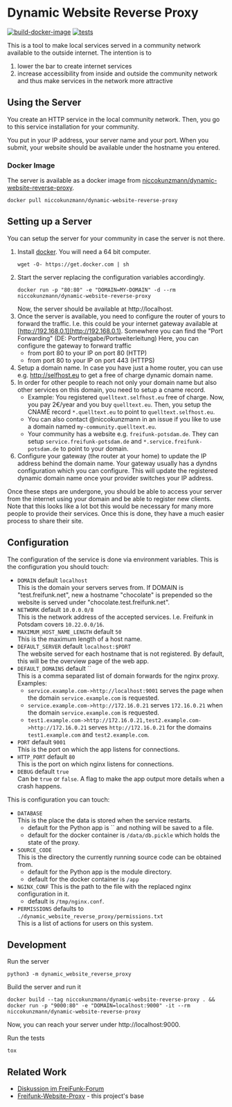 Dynamic Website Reverse Proxy
=============================

[![build-docker-image](https://github.com/AmmanVMS/dynamic-website-reverse-proxy/actions/workflows/build-docker-image.yml/badge.svg)](https://github.com/AmmanVMS/dynamic-website-reverse-proxy/actions/workflows/build-docker-image.yml)
[![tests](https://github.com/AmmanVMS/dynamic-website-reverse-proxy/actions/workflows/tests.yml/badge.svg)](https://github.com/AmmanVMS/dynamic-website-reverse-proxy/actions/workflows/tests.yml)

This is a tool to make local services served in a community network available to the outside internet.
The intention is to
1. lower the bar to create internet services
2. increase accessibility from inside and outside the community network and thus make services in the network more attractive

Using the Server
----------------

You create an HTTP service in the local community network.
Then, you go to this service installation for your community.

You put in your IP address, your server name and your port.
When you submit, your website should be available under the hostname you entered.

### Docker Image

The server is available as a docker image from [niccokunzmann/dynamic-website-reverse-proxy](https://hub.docker.com/r/niccokunzmann/dynamic-website-reverse-proxy).

    docker pull niccokunzmann/dynamic-website-reverse-proxy

Setting up a Server
-------------------

You can setup the server for your community in case the server is not there.
1. Install [docker](https://docs.docker.com/install).
   You will need a 64 bit computer.
   ```
   wget -O- https://get.docker.com | sh
   ```
2. Start the server replacing the configuration variables accordingly.
   ```
   docker run -p "80:80" -e "DOMAIN=MY-DOMAIN" -d --rm niccokunzmann/dynamic-website-reverse-proxy
   ```
   Now, the server should be available at http://localhost.
3. Once the server is available, you need to configure the router of yours to forward the traffic.
   I.e. this could be your internet gateway available at [http://192.168.0.1](http://192.168.0.1).
   Somewhere you can find the "Port Forwarding" (DE: Portfreigabe/Portweiterleitung)
   Here, you can configure the gateway to forward traffic
   - from port 80 to your IP on port 80 (HTTP)
   - from port 80 to your IP on port 443 (HTTPS)
4. Setup a domain name.
   In case you have just a home router, you can use e.g. http://selfhost.eu to get a free of charge dynamic domain name.
5. In order for other people to reach not only your domain name but also other services on this domain,
   you need to setup a cname record.
   - Example:
     You registered `quelltext.selfhost.eu` free of charge.
     Now, you pay 2€/year and you buy `quelltext.eu`.
     Then, you setup the CNAME record `*.quelltext.eu` to point to `quelltext.selfhost.eu`.
   - You can also contact @niccokunzmann in an issue if you like to use a domain named `my-community.quelltext.eu`.
   - Your community has a website e.g. `freifunk-potsdam.de`.
     They can setup `service.freifunk-potsdam.de` and `*.service.freifunk-potsdam.de` to point to your domain.
6. Configure your gateway (the router at your home) to update the IP address behind the domain name.
   Your gateway usually has a dyndns configuration which you can configure.
   This will update the registered dynamic domain name once your provider switches your IP address.

Once these steps are undergone, you should be able to access your server from the internet using your domain and
be able to register new clients.
Note that this looks like a lot bot this would be necessary for many more people to provide their services.
Once this is done, they have a much easier process to share their site.

Configuration
-------------

The configuration of the service is done via environment variables.
This is the configuration you should touch:

- `DOMAIN` default `localhost`  
  This is the domain your servers serves from.
  If DOMAIN is "test.freifunk.net", new a hostname "chocolate" is prepended so the website is served under "chocolate.test.freifunk.net".
- `NETWORK` default `10.0.0.0/8`  
  This is the network address of the accepted services.
  I.e. Freifunk in Potsdam covers `10.22.0.0/16`.
- `MAXIMUM_HOST_NAME_LENGTH` default `50`  
  This is the maximum length of a host name.
- `DEFAULT_SERVER` default `localhost:$PORT`  
  The website served for each hostname that is not registered.
  By default, this will be the overview page of the web app.
- `DEFAULT_DOMAINS` default ``  
  This is a comma separated list of domain forwards for the nginx proxy. Examples:
  - `service.example.com->http://localhost:9001` serves the page when the domain `service.example.com` is requested.
  - `service.example.com->http://172.16.0.21` serves `172.16.0.21` when the domain `service.example.com` is requested.
  - `test1.example.com->http://172.16.0.21,test2.example.com->http://172.16.0.21` serves `http://172.16.0.21` for the domains `test1.example.com` and `test2.example.com`.
- `PORT` default `9001`  
  This is the port on which the app listens for connections.
- `HTTP_PORT` default `80`  
  This is the port on which nginx listens for connections.
- `DEBUG` default `true`  
  Can be `true` or `false`.
  A flag to make the app output more details when a crash happens.

This is configuration you can touch:
- `DATABASE`  
  This is the place the data is stored when the service restarts.
  - default for the Python app is `` and nothing will be saved to a file.
  - default for the docker container is `/data/db.pickle` which holds the state of the proxy.
- `SOURCE_CODE`  
  This is the directory the currently running source code can be obtained from.
  - default for the Python app is the module directory.
  - default for the docker container is `/app`
- `NGINX_CONF`
  This is the path to the file with the replaced nginx configuration in it.
  - default is `/tmp/nginx.conf`.
- `PERMISSIONS` defaults to `./dynamic_website_reverse_proxy/permissions.txt`  
  This is a list of actions for users on this system.

Development
-----------


Run the server

    python3 -m dynamic_website_reverse_proxy

Build the server and run it 

    docker build --tag niccokunzmann/dynamic-website-reverse-proxy . && docker run -p "9000:80" -e "DOMAIN=localhost:9000" -it --rm niccokunzmann/dynamic-website-reverse-proxy

Now, you can reach your server under http://localhost:9000.

Run the tests

    tox

Related Work
------------

- [Diskussion im FreiFunk-Forum](https://forum.freifunk.net/t/lokale-webdienste-freigeben/18625)
- [Freifunk-Website-Proxy](https://github.com/Freifunk-Potsdam/freifunk-website-proxy) - this project's base


